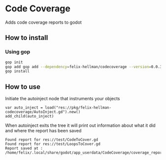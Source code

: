 # Code Coverage

Adds code coverage reports to godot

## How to install

### Using gop
```bash
gop init
gop add gop add --dependency=felix-hellman/codecoverage --version=0.0.3
gop install
```

## How to use

Initiate the autoinject node that instruments your objects
```
var auto_inject = load("res://pkg/felix-hellman-codecoverage/AutoInject.gd").new()
add_child(auto_inject)
```

When autoinject exits the tree it will print out information about what it did and where the report has been saved
```
Found report for res://test/CodeToCover.gd
Found report for res://test/LoopsToCover.gd
Report saved at : /home/felix/.local/share/godot/app_userdata/CodeCoverage/coverage_report.json
```

